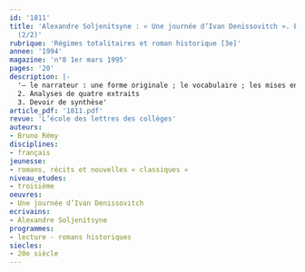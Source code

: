 ```yaml
---
id: '1811'
title: 'Alexandre Soljenitsyne : « Une journée d’Ivan Denissovitch ». Étude intégrale
  (2/2)'
rubrique: 'Régimes totalitaires et roman historique [3e]'
annee: '1994'
magazine: 'n°8 1er mars 1995'
pages: '20'
description: |-
  '– le narrateur : une forme originale ; le vocabulaire ; les mises en valeur ; les décrochages dans l’énonciation ; les indices personnels ; l’emploi des temps ; les ruptures de focalisation
  2. Analyses de quatre extraits
  3. Devoir de synthèse'
article_pdf: '1811.pdf'
revue: 'L’école des lettres des collèges'
auteurs:
- Bruno Rémy
disciplines:
- français
jeunesse:
- romans, récits et nouvelles « classiques »
niveau_etudes:
- troisième
oeuvres:
- Une journée d’Ivan Denissovitch
ecrivains:
- Alexandre Soljenitsyne
programmes:
- lecture - romans historiques
siecles:
- 20e siècle
---
```

